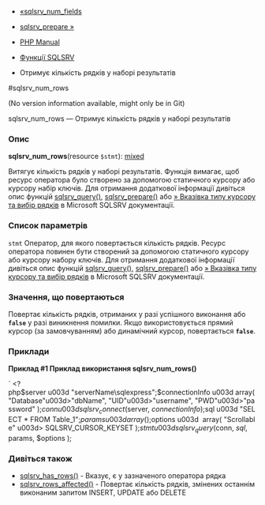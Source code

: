 - [«sqlsrv_num_fields](function.sqlsrv-num-fields.md)
- [sqlsrv_prepare »](function.sqlsrv-prepare.md)

- [PHP Manual](index.md)
- [Функції SQLSRV](ref.sqlsrv.md)
- Отримує кількість рядків у наборі результатів

#sqlsrv_num_rows

(No version information available, might only be in Git)

sqlsrv_num_rows — Отримує кількість рядків у наборі результатів

### Опис

**sqlsrv_num_rows**(resource `$stmt`):
[mixed](language.types.declarations.md#language.types.declarations.mixed)

Витягує кількість рядків у наборі результатів. Функція вимагає, щоб
ресурс оператора було створено за допомогою статичного курсору або курсору
набір ключів. Для отримання додаткової інформації дивіться опис
функцій [sqlsrv_query()](function.sqlsrv-query.md),
[sqlsrv_prepare()](function.sqlsrv-prepare.md) або [» Вказівка типу
курсору та вибір
рядків](http://msdn.microsoft.com/en-us/library/ee376927.aspx) в
Microsoft SQLSRV документації.

### Список параметрів

`stmt`
Оператор, для якого повертається кількість рядків. Ресурс оператора
повинен бути створений за допомогою статичного курсору або курсору набору
ключів. Для отримання додаткової інформації дивіться опис
функцій [sqlsrv_query()](function.sqlsrv-query.md),
[sqlsrv_prepare()](function.sqlsrv-prepare.md) або [» Вказівка типу
курсору та вибір
рядків](http://msdn.microsoft.com/en-us/library/ee376927.aspx) в
Microsoft SQLSRV документації.

### Значення, що повертаються

Повертає кількість рядків, отриманих у разі успішного виконання
або **`false`** у разі виникнення помилки. Якщо використовується прямий
курсор (за замовчуванням) або динамічний курсор, повертається **`false`**.

### Приклади

**Приклад #1 Приклад використання **sqlsrv_num_rows()****

` <?php$server u003d "serverName\sqlexpress";$connectionInfo u003d array( "Database"u003d>"dbName", "UID"u003d>"username", "PWD"u003d>"password" );$conn u003d sqlsrv_connect ( $server, $connectionInfo );$sql u003d "SELECT * FROM Table_1";$params u003d array();$options u003d  array( "Scrollable" u003d> SQLSRV_CURSOR_KEYSET );$stmt u003d sqlsrv_query( $conn, $sql , $ params, $options );

### Дивіться також

- [sqlsrv_has_rows()](function.sqlsrv-has-rows.md) - Вказує, є
у зазначеного оператора рядка
- [sqlsrv_rows_affected()](function.sqlsrv-rows-affected.md) -
Повертає кількість рядків, змінених останнім виконаним
запитом INSERT, UPDATE або DELETE
